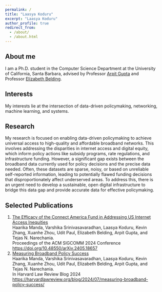 ```yaml
---
permalink: /
title: "Laasya Koduru"
excerpt: "Laasya Koduru"
author_profile: true
redirect_from: 
  - /about/
  - /about.html
---
```


About me
------
I am a Ph.D. student in the Computer Science Department at the University of California, Santa Barbara, advised by Professor [Arpit Gupta](https://sites.cs.ucsb.edu/~arpitgupta/) and Professor [Elizabeth Belding](https://ebelding.cs.ucsb.edu).

Interests
------
My interests lie at the intersection of data-driven policymaking, networking, machine learning, and systems. 

Research
------
My research is focused on enabling data-driven policymaking to achieve universal access to high-quality and affordable broadband networks.  This involves addressing the disparities in internet access and digital equity, which inform policy actions like subsidy programs, rate regulations, and infrastructure funding. However, a significant gap exists between the broadband data currently used for policy decisions and the precise data needed. Often, these datasets are sparse, noisy, or based on unreliable self-reported information, leading to potentially flawed funding decisions that disproportionately affect underserved areas. To address this, there is an urgent need to develop a sustainable, open digital infrastructure to bridge this data gap and provide accurate data for effective policymaking.

Selected Publications
------
1. [The Efficacy of the Connect America Fund in Addressing US Internet Access Inequities](
https://doi.org/10.48550/arXiv.2405.18657) <br />
    Haarika Manda, Varshika Srinivasavaradhan, Laasya Koduru, Kevin Zhang, Xuanhe Zhou, Udit Paul, Elizabeth Belding, Arpit Gupta, and Tejas N. Narechania. <br />
    Proceedings of the ACM SIGCOMM 2024 Conference  <br />
    https://doi.org/10.48550/arXiv.2405.18657 <br />
2. [Measuring Broadband Policy Success](
https://harvardlawreview.org/blog/2024/07/measuring-broadband-policy-success/) <br />
    Haarika Manda, Varshika Srinivasavaradhan, Laasya Koduru, Kevin Zhang, Xuanhe Zhou, Udit Paul, Elizabeth Belding, Arpit Gupta, and Tejas N. Narechania. <br />
    In Harvard Law Review Blog 2024  <br />
    https://harvardlawreview.org/blog/2024/07/measuring-broadband-policy-success/ <br />
